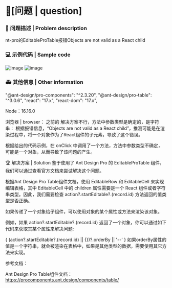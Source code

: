 # 🧐[问题 | question]

### 🧐 问题描述 | Problem description

nt-pro的EditableProTable报错Objects are not valid as a React child

### 💻 示例代码 | Sample code

![image](https://user-images.githubusercontent.com/25977556/224657798-a46c93fb-5b65-49fc-8ca9-73b272ed829e.png)
![image](https://user-images.githubusercontent.com/25977556/224657851-6d11f09b-03f1-49bf-a94e-672c0b4bc09c.png)

<!--
一个最小可重现的代码，让开发者可以快速的定位问题
A minimal reproducible code that allows developers to quickly locate problems
-->

### 🚑 其他信息 | Other information

<!--
如截图等其他信息可以贴在这里
Other information such as screenshots can be posted here
-->

"@ant-design/pro-components": "^2.3.20",
"@ant-design/pro-table": "^3.0.6",
"react": "17.x",
"react-dom": "17.x",

Node：16.16.0

浏览器 | browser：
之前的 解决方案不行，方法中参数类型是确定的，是字符串：
根据报错信息，“Objects are not valid as a React child”，推测可能是在渲染过程中，将一个对象作为了React组件的子元素，导致了这个错误。

根据给出的代码示例，在 onClick 中调用了一个方法，方法中参数类型不确定，可能是一个对象，从而导致了该问题的产生。

🏆 解决方案 | Solution
鉴于使用了 Ant Design Pro 的 EditableProTable 组件，我们可以通过查看官方文档来尝试解决这个问题。

根据Ant Design Pro Table组件文档，使用 EditableRow 和 EditableCell 来实现编辑表格，其中 EditableCell 中的 children 属性需要是一个 React 组件或者字符串类型。因此，我们需要检查 action?.startEditable?.(record.id) 方法返回的值类型是否正确。

如果传递了一个对象给子组件，可以使用对象的某个属性或方法来渲染该对象。

例如，如果 action?.startEditable?.(record.id) 返回了一个对象，你可以通过如下代码来获取其某个属性来解决问题:

{ (action?.startEditable?.(record.id) || {})?.orderBy || '--' }
如果orderBy属性的值是一个字符串，就会被渲染在表格中，如果是其他类型的数据，需要使用其它方法来实现。

参考文档：

Ant Design Pro Table组件文档： https://procomponents.ant.design/components/table/
